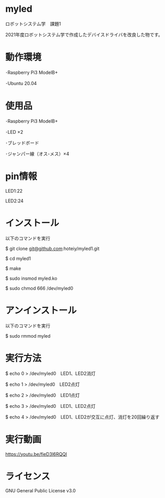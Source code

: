 # myled
ロボットシステム学　課題1

2021年度ロボットシステム学で作成したデバイスドライバを改良した物です。

# 動作環境
･Raspberry Pi3 ModelB+

･Ubuntu 20.04 

# 使用品
･Raspberry Pi3 ModelB+

･LED ×2

･ブレッドボード

･ジャンパー線（オス-メス）×4

# pin情報
LED1:22

LED2:24

# インストール
以下のコマンドを実行

$ git clone git@github.com:hoteiy/myled1.git

$ cd myled1

$ make

$ sudo insmod myled.ko

$ sudo chmod 666 /dev/myled0

# アンインストール
以下のコマンドを実行

$ sudo rmmod myled

# 実行方法
$ echo 0 > /dev/myled0　LED1、LED2消灯

$ echo 1 > /dev/myled0　LED2点灯

$ echo 2 > /dev/myled0　LED1点灯

$ echo 3 > /dev/myled0　LED1、LED2点灯

$ echo 4 > /dev/myled0　LED1、LED2が交互に点灯、消灯を20回繰り返す

# 実行動画
https://youtu.be/fieD3l6RQQI

# ライセンス
GNU General Public License v3.0
